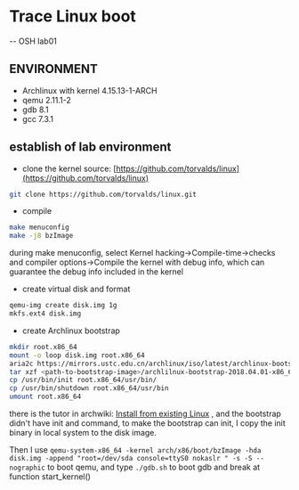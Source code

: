 # Trace Linux boot
-- OSH lab01
## ENVIRONMENT
- Archlinux with kernel 4.15.13-1-ARCH
- qemu 2.11.1-2
- gdb 8.1
- gcc 7.3.1
## establish of lab environment
- clone the kernel source: [https://github.com/torvalds/linux](https://github.com/torvalds/linux)
```sh
git clone https://github.com/torvalds/linux.git
```
- compile
```sh
make menuconfig
make -j8 bzImage
```
during make menuconfig, select Kernel hacking->Compile-time->checks and compiler options->Compile the kernel with debug info, which can guarantee the debug info included in the kernel
- create virtual disk and format
```sh
qemu-img create disk.img 1g
mkfs.ext4 disk.img
```
- create Archlinux bootstrap
```sh
mkdir root.x86_64
mount -o loop disk.img root.x86_64
aria2c https://mirrors.ustc.edu.cn/archlinux/iso/latest/archlinux-bootstrap-2018.04.01-x86_64.tar.gz
tar xzf <path-to-bootstrap-image>/archlilnux-bootstrap-2018.04.01-x86_64.tar.gz
cp /usr/bin/init root.x86_64/usr/bin/
cp /usr/bin/shutdown root.x86_64/usr/bin
umount root.x86_64
```
there is the tutor in archwiki: [Install from existing Linux](https://wiki.archlinux.org/index.php/Install_from_existing_Linux#Creating_the_chroot)
, and the bootstrap didn't have init and command, to make the bootstrap can init, I copy the init binary in local system to the disk image.

Then I use `qemu-system-x86_64 -kernel arch/x86/boot/bzImage -hda disk.img -append "root=/dev/sda console=ttyS0 nokaslr " -s -S --nographic` to boot qemu, and type `./gdb.sh` to boot gdb and break at function start_kernel()